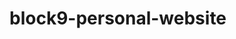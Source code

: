 # block9-personal-website
<!-- Block 9: Unit 1 Career Simulation: Personal Website Pt I - I'm creating this project as a part of my career preparation from my Fullstack Academy bootcamp. This is one of my first projects I'm creating -->